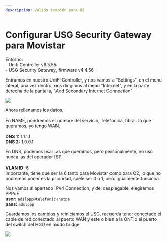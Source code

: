 ```yaml
---
description: Valido también para O2
---
```


# Configurar USG Security Gateway para Movistar

Entorno:\
\- Unifi Controller v6.5.55\
\- USG Security Gateway, firmware v4.4.56

Entramos en nuestro UniFi Controller, y nos vamos a "Settings", en el menu lateral, una vez dentro, nos dirigimos al menu "Internet", y en la parte derecha de la pantalla, "Add Secondary Internet Connection"

![](../.gitbook/assets/img\_unifiWANMovistar.png)

Ahora rellenamos los datos.\
\
En NAME, pondremos el nombre del servicio, Telefonica, fibra.. lo que queramos, yo tengo WAN.\
\
**DNS 1:** 1.1.1.1\
**DNS 2:** 1.0.0.1

En DNS, podemos usar las que queramos, pero personalmente, no uso nunca las del operador ISP.\
\
**VLAN ID:** 6\
Importante, tiene que ser la 6 tanto para Movistar como para O2, lo que no podremos poner es la prioridad, suele ser 0 o 1, pero igualmente funciona.

Nos vamos al apartado IPv4 Connection, y del desplegable, elegiremos PPPoE\
**user:** `adslppp@telefonicanetpa`\
**pass:** `adslppp`

Guardamos los cambios y reiniciamos el USG, recuerda tener conectado el cable de red conectado al puerto WAN y este o bien a la ONT o al puerto del switch del HGU en modo bridge.

![](../.gitbook/assets/img\_unifiWANMovistar2.png)
